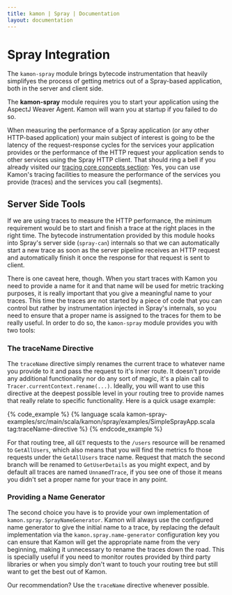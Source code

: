 ```yaml
---
title: kamon | Spray | Documentation
layout: documentation
---
```


Spray Integration
=================

The `kamon-spray` module brings bytecode instrumentation that heavily simplifyes the process of getting metrics out of
a Spray-based application, both in the server and client side.

<p class="alert alert-info">
The <b>kamon-spray</b> module requires you to start your application using the AspectJ Weaver Agent. Kamon will warn you
at startup if you failed to do so.
</p>

When measuring the performance of a Spray application (or any other HTTP-based application) your main subject of
interest is going to be the latency of the request-response cycles for the services your application provides or the
performance of the HTTP request your application sends to other services using the Spray HTTP client. That should ring a
bell if you already visited our [tracing core concepts section]: Yes, you can use Kamon's tracing facilities to measure
the performance of the services you provide (traces) and the services you call (segments).



Server Side Tools
-----------------

If we are using traces to measure the HTTP performance, the minimum requirement would be to start and finish a trace at
the right places in the right time. The bytecode instrumentation provided by this module hooks into Spray's server side
(`spray-can`) internals so that we can automatically start a new trace as soon as the server pipeline receives an HTTP
request and automatically finish it once the response for that request is sent to client.

There is one caveat here, though. When you start traces with Kamon you need to provide a name for it and that name will
be used for metric tracking purposes, it is really important that you give a meaningful name to your traces. This time
the traces are not started by a piece of code that you can control but rather by instrumentation injected in Spray's
internals, so you need to ensure that a proper name is assigned to the traces for them to be really useful.
In order to do so, the `kamon-spray` module provides you with two tools:


### The traceName Directive ###

The `traceName` directive simply renames the current trace to whatever name you provide to it and pass the request to
it's inner route. It doesn't provide any additional functionality nor do any sort of magic, it's a plain call to
`Tracer.currentContext.rename(...)`. Ideally, you will want to use this directive at the deepest possible level in your
routing tree to provide names that really relate to specific functionality. Here is a quick usage example:

{% code_example %}
{%   language scala kamon-spray-examples/src/main/scala/kamon/spray/examples/SimpleSprayApp.scala tag:traceName-directive %}
{% endcode_example %}

For that routing tree, all `GET` requests to the `/users` resource will be renamed to `GetAllUsers`, which also means
that you will find the metrics fo those requests under the `GetAllUsers` trace name. Request that match the second
branch will be renamed to `GetUserDetails` as you might expect, and by default all traces are named `UnnamedTrace`, if
you see one of those it means you didn't set a proper name for your trace in any point.


### Providing a Name Generator ###

The second choice you have is to provide your own implementation of `kamon.spray.SprayNameGenerator`. Kamon will always
use the configured name generator to give the initial name to a trace, by replacing the default implementation via the
`kamon.spray.name-generator` configuration key you can ensure that Kamon will get the appropriate name from the very
beginning, making it unnecessary to rename the traces down the road. This is specially useful if you need to monitor
routes provided by third party libraries or when you simply don't want to touch your routing tree but still want to get
the best out of Kamon.

Our recommendation? Use the `traceName` directive whenever possible.


[tracing core concepts section]: /core/metrics/core-concepts/
